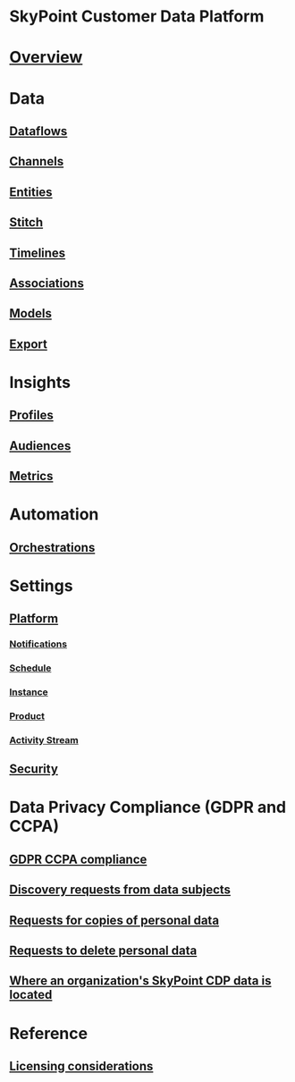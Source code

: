 # SkyPoint Customer Data Platform

# [Overview](overview.md)

# Data

## [Dataflows](dataflows.md)
## [Channels](channels.md)
## [Entities](entities.md)
## [Stitch](stitch.md)
## [Timelines](timelines.md)
## [Associations](associations.md)
## [Models](models.md)
## [Export](export.md)

# Insights

## [Profiles](profiles.md)
## [Audiences](audiences.md)
## [Metrics](metrics.md)

# Automation 

## [Orchestrations](orchestrations.md)

# Settings

## [Platform](platform.md)

### [Notifications](notifications.md)
### [Schedule](schedule.md)
### [Instance](instance.md)
### [Product](product.md)
### [Activity Stream](activity-stream.md)

## [Security](security.md)

# Data Privacy Compliance (GDPR and CCPA)

## [GDPR CCPA compliance](gdpr-summary.md)

## [Discovery requests from data subjects](gdpr-discovery.md)

## [Requests for copies of personal data](gdpr-export.md)

## [Requests to delete personal data](gdpr-delete.md)

## [Where an organization's SkyPoint CDP data is located](data-location.md)

# Reference

## [Licensing considerations](licensing.md)
